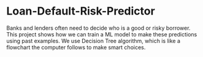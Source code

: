 # Loan-Default-Risk-Predictor
Banks and lenders often need to decide who is a good or risky borrower. This project shows how we can train a ML model to make these predictions using past examples.
We use Decision Tree algorithm, which is like a flowchart the computer follows to make smart choices.

